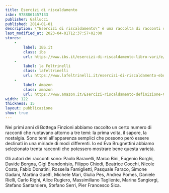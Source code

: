 ```yaml
---
title: Esercizi di riscaldamento
isbn: 9788861457133
publisher: Gallucci
published: 2014-01-01
description: \"Esercizi di riscaldamento\" è una raccolta di racconti scritti nei primi anni di Bottega Finzioni.
last_modified_at: 2023-04-01T12:37:57+02:00
stores:
    -
        label: IBS.it
        class: ibs
        url: https://www.ibs.it/esercizi-di-riscaldamento-libro-vari/e/9788861457133
    - 
        label: la Feltrinelli
        class: lafeltrinelli
        url: https://www.lafeltrinelli.it/esercizi-di-riscaldamento-ebook-vari/e/9788861457508
    - 
        label: Amazon
        class: amazon
        url: https://www.amazon.it/Esercizi-riscaldamento-definizione-Carlo-Lucarelli-ebook/dp/B00L7839U2/
width: 122
thickness: 15
layout: pubblicazione
show: true
---
```


Nei primi anni di Bottega Finzioni abbiamo raccolto un certo numero di racconti che ruotavano attorno a tre temi: la prima volta, il sapore, la nostalgia. Sono temi all'apparenza semplici che possono però essere declinati in una miriade di modi differenti. Io ed Eva Brugnettini abbiamo selezionato trenta racconti che potessero mostrare bene questa varietà.

Gli autori dei racconti sono: Paolo Baravelli, Marco Bini, Eugenio Borghi, Davide Borgna, Gigi Brandonisio, Filippo Chiodi, Beatrice Cocchi, Nicole Costa, Fabio Donatini, Rossella Famiglietti, Pasquale Faraco, Simone Gadani, Martina Guelfi, Michele Mari, Giulia Pes, Andrea Pomes, Daniele Rielli, Carlo Righi, Alice Rugiero, Massimiliano Tagliente, Marina Sangiorgi, Stefano Santarsiere, Stefano Serri, Pier Francesco Sica.
